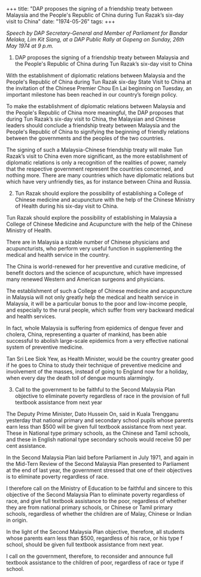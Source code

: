 +++ 
title: "DAP proposes the signing of a friendship treaty between Malaysia and the People's Republic of China during Tun Razak’s six-day visit to China"
date: "1974-05-26"
tags:
+++

_Speech by DAP Secretary-General and Member of Parliament for Bandar Melaka, Lim Kit Siang, at a DAP Public Rally at Gopeng on Sunday, 26th May 1974 at 9 p.m._

1. DAP proposes the signing of a friendship treaty between Malaysia and the People's Republic of China during Tun Razak’s six-day visit to China

With the establishment of diplomatic relations between Malaysia and the People's Republic of China during Tun Razak six-day State Visit to China at the invitation of the Chinese Premier Chou En Lai beginning on Tuesday, an important milestone has been reached in our country’s foreign policy.</u>

To make the establishment of diplomatic relations between Malaysia and the People's Republic of China more meaningful, the DAP proposes that during Tun Razak’s six-day visit to China, the Malaysian and Chinese leaders should conclude a friendship treaty between Malaysia and the People's Republic of China to signifying the beginning of friendly relations between the governments and the peoples of the two countries.

The signing of such a Malaysia-Chinese friendship treaty will make Tun Razak’s visit to China even more significant, as the more establishment of diplomatic relations is only a recognition of the realities of power, namely that the respective government represent the countries concerned, and nothing more. There are many countries which have diplomatic relations but which have very unfriendly ties, as for instance between China and Russia.

2. Tun Razak should explore the possibility of establishing a College of Chinese medicine and acupuncture with the help of the Chinese Ministry of Health during his six-day visit to China.

Tun Razak should explore the possibility of establishing in Malaysia a College of Chinese Medicine and Acupuncture with the help of the Chinese Ministry of Health.

There are in Malaysia a sizable number of Chinese physicians and acupuncturists, who perform very useful function in supplementing the medical and health service in the country.

The China is world-renewed for her preventive and curative medicine, of benefit doctors and the science of acupuncture, which have impressed many renewed Western and American surgeons and physicians.

The establishment of such a College of Chinese medicine and acupuncture in Malaysia will not only greatly help the medical and health service in Malaysia, it will be a particular bonus to the poor and low-income people, and especially to the rural people, which suffer from very backward medical and health services.

In fact, whole Malaysia is suffering from epidemics of dengue fever and cholera, China, representing a quarter of mankind, has been able successful to abolish large-scale epidemics from a very effective national system of preventive medicine.

Tan Sri Lee Siok Yew, as Health Minister, would be the country greater good if he goes to China to study their technique of preventive medicine and involvement of the masses, instead of going to England now for a holiday, when every day the death toll of dengue mounts alarmingly.

3. Call to the government to be faithful to the Second Malaysia Plan objective to eliminate poverty regardless of race in the provision of full textbook assistance from next year

The Deputy Prime Minister, Dato Hussein On, said in Kuala Trengganu yesterday that national primary and secondary school pupils whose parents earn less than $500 will be given full textbook assistance from next year. These in National type primary schools, as the Chinese and Tamil schools, and these in English national type secondary schools would receive 50 per cent assistance.

In the Second Malaysia Plan laid before Parliament in July 1971, and again in the Mid-Tern Review of the Second Malaysia Plan presented to Parliament at the end of last year, the government stressed that one of their objectives is to eliminate poverty regardless of race.

I therefore call on the Ministry of Education to be faithful and sincere to this objective of the Second Malaysia Plan to eliminate poverty regardless of race, and give full textbook assistance to the poor, regardless of whether they are from national primary schools, or Chinese or Tamil primary schools, regardless of whether the children are of Malay, Chinese or Indian in origin.

In the light of the Second Malaysia Plan objective, therefore, all students whose parents earn less than $500, regardless of his race, or his type f school, should be given full textbook assistance from next year.

I call on the government, therefore, to reconsider and announce full textbook assistance to the children of poor, regardless of race or type if school.
 
